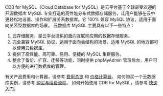 CDB for MySQL（Cloud Database for MySQL）是云平台基于全球最受欢迎的开源数据库 MySQL 专业打造的高性能分布式数据存储服务，让用户能够在云中更轻松地设置、操作和扩展关系数据库。它 100% 兼容 MySQL 协议，适用于面向关系型数据库的场景。
云数据库 MySQL 主要具有以下一些特点：
1. 云存储服务，是云平台提供的面向互联网应用的数据存储服务。
2. 完全兼容 MySQL 协议，适用于面向表结构的场景，适用 MySQL 的地方都可以使用云数据库。
3. 提供了高性能、高可靠、易用、便捷的 MySQL 集群服务。
4. 整合了备份、扩容、迁移等功能，同时提供 phpMyAdmin 管理后台，用户可以方便的进行数据库的管理。

有关产品费用和计算器，请参考 [费用总览](http://tcecqpoc.fsphere.cn/document/product/236/5158) 和 [价格计算器](http://buy.tce.fsphere.cn/calculator/cdb)。
如何购买一个云数据库实例，请参考 [购买与续费流程](http://tcecqpoc.fsphere.cn/document/product/236/5160)。
如何开始使用 CDB for MySQL，请参考 [快速入门](http://tcecqpoc.fsphere.cn/document/product/236/3128)。
